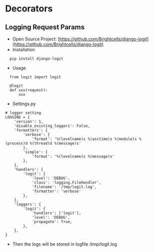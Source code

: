 # Decorators

## Logging Request Params
* Open Source Project: [https://github.com/Brightcells/django-logit](https://github.com/Brightcells/django-logit)
* Installation
```
  pip install django-logit
```
* Usage
```
  from logit import logit

  @logit
  def xxx(request):
      xxx
```
* Settings.py
```
# logger setting
LOGGING = {
    'version': 1,
    'disable_existing_loggers': False,
    'formatters': {
        'verbose': {
            'format': '%(levelname)s %(asctime)s %(module)s %(process)d %(thread)d %(message)s'
        },
        'simple': {
            'format': '%(levelname)s %(message)s'
        },
    },
    'handlers': {
        'logit': {
            'level': 'DEBUG',
            'class': 'logging.FileHandler',
            'filename': '/tmp/logit.log',
            'formatter': 'verbose'
        },
    },
    'loggers': {
        'logit': {
            'handlers': ['logit'],
            'level': 'DEBUG',
            'propagate': True,
        },
    },
}
```
* Then the logs will be stored in logfile /tmp/logit.log
